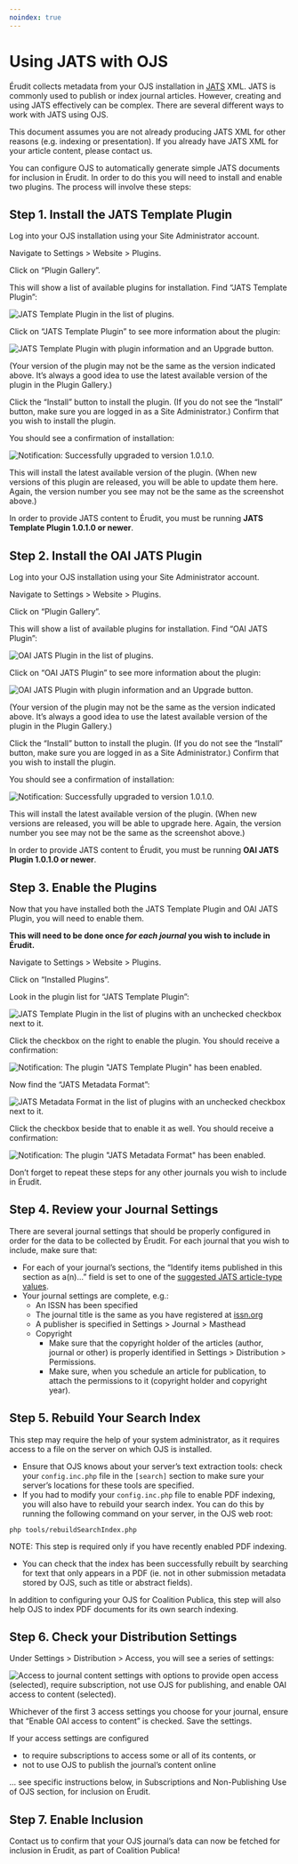 ```yaml
---
noindex: true
---
```

# Using JATS with OJS

Érudit collects metadata from your OJS installation in ​[JATS](https://jats.nlm.nih.gov/)​ XML. JATS is commonly used to publish or index journal articles. However, creating and using JATS effectively can be complex. There are several different ways to work with JATS using OJS.

This document assumes you are not already producing JATS XML for other reasons (e.g. indexing or presentation). If you already have JATS XML for your article content, please contact us.

You can configure OJS to automatically generate simple JATS documents for inclusion in Érudit. In order to do this you will need to install and enable two plugins. The process will involve these steps:

## Step 1. Install the JATS Template Plugin

Log into your OJS installation using your Site Administrator account.

Navigate to Settings > Website > Plugins.

Click on “Plugin Gallery”.

This will show a list of available plugins for installation. Find “JATS Template Plugin”:

![JATS Template Plugin in the list of plugins.](./assets/jatsTemplatePlugin.png)

Click on “JATS Template Plugin” to see more information about the plugin:

![JATS Template Plugin with plugin information and an Upgrade button.](./assets/jatsTemplatePluginInfo.png)

(Your version of the plugin may not be the same as the version indicated above. It’s always a good idea to use the latest available version of the plugin in the Plugin Gallery.)

Click the “Install” button to install the plugin. (If you do not see the “Install” button, make sure you are logged in as a Site Administrator.) Confirm that you wish to install the plugin.

You should see a confirmation of installation:

![Notification: Successfully upgraded to version 1.0.1.0.](./assets/jatsTemplatePluginNotification.png)


This will install the latest available version of the plugin. (When new versions of this plugin are released, you will be able to update them here. Again, the version number you see may not be the same as the screenshot above.)

In order to provide JATS content to Érudit, you must be running **JATS Template Plugin 1.0.1.0 or newer**​.

## Step 2. Install the OAI JATS Plugin

Log into your OJS installation using your Site Administrator account.

Navigate to Settings > Website > Plugins.

Click on “Plugin Gallery”.

This will show a list of available plugins for installation. Find “OAI JATS Plugin”:

![OAI JATS Plugin in the list of plugins.](./assets/oaiJatsPlugin.png)

Click on “OAI JATS Plugin” to see more information about the plugin:

![OAI JATS Plugin with plugin information and an Upgrade button.](./assets/oaiJatsPluginInfo.png)

(Your version of the plugin may not be the same as the version indicated above. It’s always a good idea to use the latest available version of the plugin in the Plugin Gallery.)

Click the “Install” button to install the plugin. (If you do not see the “Install” button, make sure you are logged in as a Site Administrator.) Confirm that you wish to install the plugin.

You should see a confirmation of installation:

![Notification: Successfully upgraded to version 1.0.1.0.](./assets/oaiJatsPluginNotification.png)

This will install the latest available version of the plugin. (When new versions are released, you will be able to upgrade here. Again, the version number you see may not be the same as the screenshot above.)

In order to provide JATS content to Érudit, you must be running **OAI JATS Plugin 1.0.1.0 or newer**.

## Step 3. Enable the Plugins

Now that you have installed both the JATS Template Plugin and OAI JATS Plugin, you will need to enable them.

**This will need to be done once *for each journal* you wish to include in Érudit.**

Navigate to Settings > Website > Plugins.

Click on “Installed Plugins”.

Look in the plugin list for “JATS Template Plugin”:

![JATS Template Plugin in the list of plugins with an unchecked checkbox next to it.](./assets/jatsTemplatePluginListing.png)

Click the checkbox on the right to enable the plugin. You should receive a confirmation:

![Notification: The plugin "JATS Template Plugin" has been enabled.](./assets/jatsTemplatePluginListingNotification.png)

Now find the “JATS Metadata Format”:

![JATS Metadata Format in the list of plugins with an unchecked checkbox next to it.](./assets/jatsMetadataFormatPluginListing.png)

Click the checkbox beside that to enable it as well. You should receive a confirmation:

![Notification: The plugin "JATS Metadata Format" has been enabled.](./assets/jatsMetadataFormatPluginListingNotification.png)

Don’t forget to repeat these steps for any other journals you wish to include in Érudit.

## Step 4. Review your Journal Settings

There are several journal settings that should be properly configured in order for the data to be collected by Érudit. For each journal that you wish to include, make sure that:

* For each of your journal’s sections, the “Identify items published in this section as a(n)...” field is set to one of the [suggested JATS article-type values](https://jats.nlm.nih.gov/archiving/tag-library/1.1/attribute/article-type.html).
* Your journal settings are complete, e.g.:
	* An ISSN has been specified
	* The journal title is the same as you have registered at [issn.org](https://www.issn.org)
	* A publisher is specified in Settings > Journal > Masthead
	* Copyright
		* Make sure that the copyright holder of the articles (author, journal or other) is properly identified in Settings > Distribution > Permissions.
		* Make sure, when you schedule an article for publication, to attach the permissions to it (copyright holder and copyright year).

## Step 5. Rebuild Your Search Index

This step may require the help of your system administrator, as it requires access to a file on the server on which OJS is installed.
* Ensure that OJS knows about your server’s text extraction tools: check your `config.inc.php` file in the `[search]` section to make sure your server’s locations for these tools are specified.
* If you had to modify your `config.inc.php` file to enable PDF indexing, you will also have to rebuild your search index. You can do this by running the following command on your server, in the OJS web root:

`php tools/rebuildSearchIndex.php`

NOTE: This step is required only if you have recently enabled PDF indexing.

* You can check that the index has been successfully rebuilt by searching for text that only appears in a PDF (ie. not in other submission metadata stored by OJS, such as title or abstract fields).

In addition to configuring your OJS for Coalition Publica, this step will also help OJS to index PDF documents for its own search indexing.

## Step 6. Check your Distribution Settings

Under Settings > Distribution > Access, you will see a series of settings:

![Access to journal content settings with options to provide open access (selected), require subscription, not use OJS for publishing, and enable OAI access to content (selected).](./assets/journalSettings.png)

Whichever of the first 3 access settings you choose for your journal, ensure that “Enable OAI access to content” is checked. Save the settings.

If your access settings are configured

* to require subscriptions to access some or all of its contents, or
* not to use OJS to publish the journal’s content online

... see specific instructions below, in Subscriptions and Non-Publishing Use of OJS section, for inclusion on Érudit.

## Step 7. Enable Inclusion

Contact us to confirm that your OJS journal’s data can now be fetched for inclusion in Érudit, as part of Coalition Publica!
